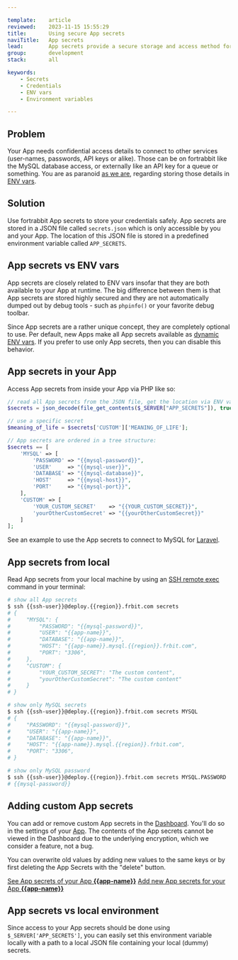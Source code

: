 ```yaml
---

template:    article
reviewed:    2023-11-15 15:55:29
title:       Using secure App secrets
naviTitle:   App secrets
lead:        App secrets provide a secure storage and access method for all the credentials your App needs to run.
group:       development
stack:       all

keywords:
    - Secrets
    - Credentials
    - ENV vars
    - Environment variables

---
```


## Problem

Your App needs confidential access details to connect to other services (user-names, passwords, API keys or alike). Those can be on fortrabbit like the MySQL database access, or externally like an API key for a queue or something. You are as paranoid [as we are](//blog.fortrabbit.com/how-to-keep-a-secret), regarding storing those details in [ENV vars](/env-vars).

## Solution

Use fortrabbit App secrets to store your credentials safely. App secrets are stored in a JSON file called `secrets.json` which is only accessible by you and your App. The location of this JSON file is stored in a predefined environment variable called `APP_SECRETS`.

## App secrets vs ENV vars

App secrets are closely related to ENV vars insofar that they are both available to your App at runtime. The big difference between them is that App secrets are stored highly secured and they are not automatically dumped out by debug tools - such as `phpinfo()` or your favorite debug toolbar.

Since App secrets are a rather unique concept, they are completely optional to use. Per default, new Apps make all App secrets available as [dynamic ENV vars](env-vars#toc-dynamic-env-vars). If you prefer to use only App secrets, then you can disable this behavior.

## App secrets in your App

Access App secrets from inside your App via PHP like so:

```php
// read all App secrets from the JSON file, get the location via ENV var
$secrets = json_decode(file_get_contents($_SERVER["APP_SECRETS"]), true);

// use a specific secret
$meaning_of_life = $secrets['CUSTOM']['MEANING_OF_LIFE'];
```

```php
// App secrets are ordered in a tree structure:
$secrets == [
    'MYSQL' => [
        'PASSWORD' => "{{mysql-password}}",
        'USER'     => "{{mysql-user}}",
        'DATABASE' => "{{mysql-database}}",
        'HOST'     => "{{mysql-host}}",
        'PORT'     => "{{mysql-port}}",
    ],
    'CUSTOM' => [
        'YOUR_CUSTOM_SECRET'    => "{{YOUR_CUSTOM_SECRET}}",
        'yourOtherCustomSecret' => "{{yourOtherCustomSecret}}"
    ]
];
```

See an example to use the App secrets to connect to MySQL for [Laravel](install-laravel-pro#toc-mysql).


## App secrets from local

Read App secrets from your local machine by using an [SSH remote exec](/remote-ssh-execution-pro) command in your terminal:

```bash
# show all App secrets
$ ssh {{ssh-user}}@deploy.{{region}}.frbit.com secrets
# {
#     "MYSQL": {
#         "PASSWORD": "{{mysql-password}}",
#         "USER": "{{app-name}}",
#         "DATABASE": "{{app-name}}",
#         "HOST": "{{app-name}}.mysql.{{region}}.frbit.com",
#         "PORT": "3306",
#     },
#     "CUSTOM": {
#         "YOUR_CUSTOM_SECRET": "The custom content",
#         "yourOtherCustomSecret": "The custom content"
#     }
# }

# show only MySQL secrets
$ ssh {{ssh-user}}@deploy.{{region}}.frbit.com secrets MYSQL
# {
#     "PASSWORD": "{{mysql-password}}",
#     "USER": "{{app-name}}",
#     "DATABASE": "{{app-name}}",
#     "HOST": "{{app-name}}.mysql.{{region}}.frbit.com",
#     "PORT": "3306",
# }

# show only MySQL password
$ ssh {{ssh-user}}@deploy.{{region}}.frbit.com secrets MYSQL.PASSWORD
# {{mysql-password}}
```


## Adding custom App secrets

You can add or remove custom App secrets in the [Dashboard](dashboard). You'll do so in the settings of your [App](app). The contents of the App secrets cannot be viewed in the Dashboard due to the underlying encryption, which we consider a feature, not a bug.

You can overwrite old values by adding new values to the same keys or by first deleting the App Secrets with the "delete" button.

<div markdown="1" data-user="known">

[See App secrets of your App **{{app-name}}**](https://dashboard.fortrabbit.com/apps/{{app-name}}/secrets)
[Add new App secrets for your App **{{app-name}}**](https://dashboard.fortrabbit.com/apps/{{app-name}}/secrets/new)

</div>


## App secrets vs local environment

Since access to your App secrets should be done using `$_SERVER['APP_SECRETS']`, you can easily set this environment variable locally with a path to a local JSON file containing your local (dummy) secrets.
